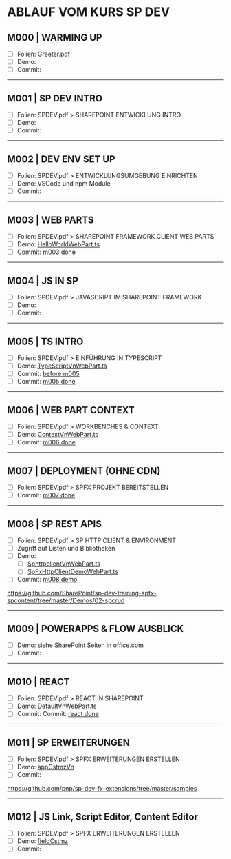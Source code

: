 # ABLAUF VOM KURS SP DEV

## M000 | WARMING UP

- [ ] Folien: Greeter.pdf
- [ ] Demo:
- [ ] Commit:

---

## M001 | SP DEV INTRO

- [ ] Folien: SPDEV.pdf > SHAREPOINT ENTWICKLUNG INTRO
- [ ] Demo:
- [ ] Commit:

---

## M002 | DEV ENV SET UP

- [ ] Folien: SPDEV.pdf > ENTWICKLUNGSUMGEBUNG EINRICHTEN
- [ ] Demo: VSCode und npm Module
- [ ] Commit:

---

## M003 | WEB PARTS

- [ ] Folien: SPDEV.pdf > SHAREPOINT FRAMEWORK CLIENT WEB PARTS
- [ ] Demo: [HelloWorldWebPart.ts](.\my-first-web-part\src\webparts\helloWorld\HelloWorldWebPart.ts)
- [ ] Commit: [m003 done](https://github.com/ppedvAG/2021-04-12-SP-DEV/commit/03f266238f3d30af84567440e12f6f564c114a90)

---

## M004 | JS IN SP

- [ ] Folien: SPDEV.pdf > JAVASCRIPT IM SHAREPOINT FRAMEWORK
- [ ] Demo:
- [ ] Commit:

---

## M005 | TS INTRO

- [ ] Folien: SPDEV.pdf > EINFÜHRUNG IN TYPESCRIPT
- [ ] Demo: [TypeScriptVnWebPart.ts](.\my-first-web-part\src\webparts\typeScriptVn\TypeScriptVnWebPart.ts)
- [ ] Commit: [before m005](https://github.com/ppedvAG/2021-04-12-SP-DEV/commit/c93418972fbcd17d165a11c618990f02a41f03eb)
- [ ] Commit: [m005 done](https://github.com/ppedvAG/2021-04-12-SP-DEV/commit/8026a270a1a7f8fd27d036805b8fb354ab31e464)

---

## M006 | WEB PART CONTEXT

- [ ] Folien: SPDEV.pdf > WORKBENCHES & CONTEXT
- [ ] Demo: [ContextVnWebPart.ts](.\my-first-web-part\src\webparts\contextVn\ContextVnWebPart.ts)
- [ ] Commit: [m006 done](https://github.com/ppedvAG/2021-04-12-SP-DEV/commit/7a9054a4ccaa4ac54b47bc7197b7bb03d84e13bc)

---

## M007 | DEPLOYMENT (OHNE CDN)

- [ ] Folien: SPDEV.pdf > SPFX PROJEKT BEREITSTELLEN
- [ ] Commit: [m007 done](https://github.com/ppedvAG/2021-04-12-SP-DEV/commit/9cac0dbb0fff70c12f469d25ef2c15ad58c88b12)

---

## M008 | SP REST APIS

- [ ] Folien: SPDEV.pdf > SP HTTP CLIENT & ENVIRONMENT
- [ ] Zugriff auf Listen und Bibliotheken
- [ ] Demo: 
  - [ ] [SphttpclientVnWebPart.ts](.\sp-apis-vn\src\webparts\sphttpclientVn\SphttpclientVnWebPart.ts)
  - [ ] [SpFxHttpClientDemoWebPart.ts](.\sp-dev-training-spfx-spcontent\Demos\02-spcrud\src\webparts\spFxHttpClientDemo\SpFxHttpClientDemoWebPart.ts)
- [ ] Commit: [m008 demo](https://github.com/ppedvAG/2021-04-12-SP-DEV/commit/c9fee651d2fe1497aabd0543adeb32c42eaa93f3)

<https://github.com/SharePoint/sp-dev-training-spfx-spcontent/tree/master/Demos/02-spcrud>

---

## M009 | POWERAPPS & FLOW AUSBLICK

- [ ] Demo: siehe SharePoint Seiten in office.com
- [ ] Commit:

---

## M010 | REACT

- [ ] Folien: SPDEV.pdf > REACT IN SHAREPOINT
- [ ] Demo: [DefaultVnWebPart.ts](.\react-wp-vn\src\webparts\defaultVn\DefaultVnWebPart.ts)
- [ ] Commit:
Commit: [react done](https://github.com/ppedvAG/2021-04-12-SP-DEV/commit/2737ed18f0934dd960b8c2e74d14132edbe27157)

---

## M011 | SP ERWEITERUNGEN

- [ ] Folien: SPDEV.pdf > SPFX ERWEITERUNGEN ERSTELLEN
- [ ] Demo: [appCstmzVn](.\extensions\src\extensions\appCstmzVn\AppCstmzVnApplicationCustomizer.ts)
- [ ] Commit:

<https://github.com/pnp/sp-dev-fx-extensions/tree/master/samples>

---

## M012 | JS Link, Script Editor, Content Editor

- [ ] Folien: SPDEV.pdf > SPFX ERWEITERUNGEN ERSTELLEN
- [ ] Demo: [fieldCstmz](.\extensions\src\extensions\fielsCstmzVn\FielsCstmzVnFieldCustomizer.ts)
- [ ] Commit:
